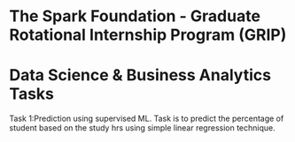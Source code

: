 
# The Spark Foundation - Graduate Rotational Internship Program (GRIP)

# Data Science & Business Analytics Tasks 

Task 1:Prediction using supervised ML.
       Task is to predict the percentage of student based on the study hrs using simple linear regression technique.
